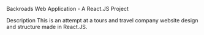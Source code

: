 Backroads Web Application - A React.JS Project

Description
This is an attempt at a tours and travel company website design and structure made in React.JS. 